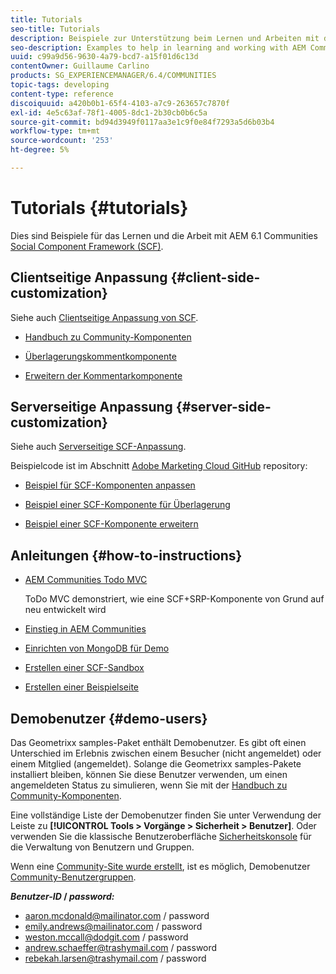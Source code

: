 ```yaml
---
title: Tutorials
seo-title: Tutorials
description: Beispiele zur Unterstützung beim Lernen und Arbeiten mit dem Social Component Framework (SCF) von AEM Communities
seo-description: Examples to help in learning and working with AEM Communities social component framework (SCF)
uuid: c99a9d56-9630-4a79-bcd7-a15f01d6c13d
contentOwner: Guillaume Carlino
products: SG_EXPERIENCEMANAGER/6.4/COMMUNITIES
topic-tags: developing
content-type: reference
discoiquuid: a420b0b1-65f4-4103-a7c9-263657c7870f
exl-id: 4e5c63af-78f1-4005-8dc1-2b30cb0b6c5a
source-git-commit: bd94d3949f0117aa3e1c9f0e84f7293a5d6b03b4
workflow-type: tm+mt
source-wordcount: '253'
ht-degree: 5%

---
```


# Tutorials {#tutorials}

Dies sind Beispiele für das Lernen und die Arbeit mit AEM 6.1 Communities [Social Component Framework (SCF)](scf.md).

## Clientseitige Anpassung {#client-side-customization}

Siehe auch [Clientseitige Anpassung von SCF](client-customize.md).

* [Handbuch zu Community-Komponenten](components-guide.md)

* [Überlagerungskommentkomponente](overlay-comments.md)

* [Erweitern der Kommentarkomponente](extend-comments.md)

## Serverseitige Anpassung {#server-side-customization}

Siehe auch [Serverseitige SCF-Anpassung](server-customize.md).

Beispielcode ist im Abschnitt [Adobe Marketing Cloud GitHub](https://github.com/Adobe-Marketing-Cloud) repository:

* [Beispiel für SCF-Komponenten anpassen](https://github.com/Adobe-Marketing-Cloud/aem-scf-sample-components-customize)

* [Beispiel einer SCF-Komponente für Überlagerung](https://github.com/Adobe-Marketing-Cloud/aem-scf-sample-components-overlay)

* [Beispiel einer SCF-Komponente erweitern](https://github.com/Adobe-Marketing-Cloud/aem-scf-sample-components-extension)

## Anleitungen {#how-to-instructions}

* [AEM Communities Todo MVC](https://github.com/Adobe-Marketing-Cloud/aem-communities-todomvc-sample)

   ToDo MVC demonstriert, wie eine SCF+SRP-Komponente von Grund auf neu entwickelt wird

* [Einstieg in AEM Communities](getting-started.md)

* [Einrichten von MongoDB für Demo](demo-mongo.md)

* [Erstellen einer SCF-Sandbox](an-scf-sandbox.md)

* [Erstellen einer Beispielseite](create-sample-page.md)

## Demobenutzer {#demo-users}

Das Geometrixx samples-Paket enthält Demobenutzer. Es gibt oft einen Unterschied im Erlebnis zwischen einem Besucher (nicht angemeldet) oder einem Mitglied (angemeldet). Solange die Geometrixx samples-Pakete installiert bleiben, können Sie diese Benutzer verwenden, um einen angemeldeten Status zu simulieren, wenn Sie mit der [Handbuch zu Community-Komponenten](components-guide.md).

Eine vollständige Liste der Demobenutzer finden Sie unter Verwendung der Leiste zu **[!UICONTROL Tools > Vorgänge > Sicherheit > Benutzer]**. Oder verwenden Sie die klassische Benutzeroberfläche [Sicherheitskonsole](http://localhost:4502/useradmin) für die Verwaltung von Benutzern und Gruppen.

Wenn eine [Community-Site wurde erstellt](getting-started.md), ist es möglich, Demobenutzer [Community-Benutzergruppen](users.md).

***Benutzer-ID* / *password:***

* aaron.mcdonald@mailinator.com / password
* emily.andrews@mailinator.com / password
* weston.mccall@dodgit.com / password
* andrew.schaeffer@trashymail.com / password
* rebekah.larsen@trashymail.com / password
